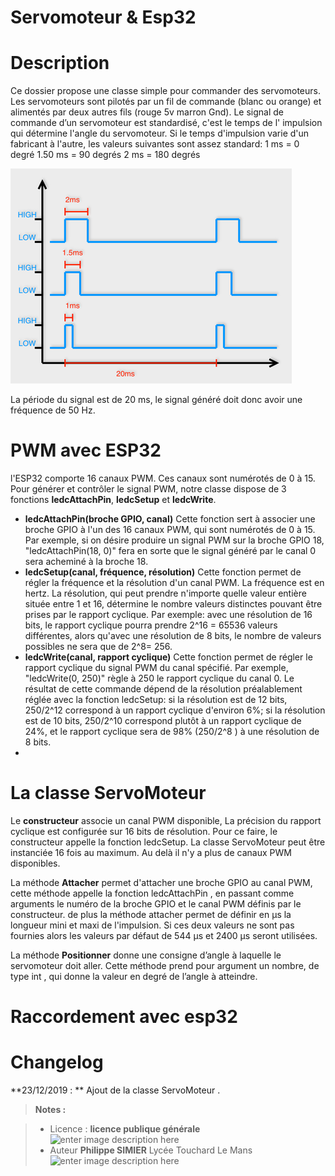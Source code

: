 ﻿# Servomoteur & Esp32 

# Description
Ce dossier propose une classe simple pour commander des servomoteurs.
Les servomoteurs sont pilotés par un fil de commande (blanc ou orange) et alimentés par deux autres fils (rouge 5v  marron Gnd).  Le signal de commande d’un servomoteur est standardisé, c'est le temps de l' impulsion qui détermine l'angle du servomoteur. 
Si le temps d'impulsion varie d'un fabricant  à l'autre, les valeurs suivantes sont assez standard:
1 ms = 0 degré
1.50 ms = 90 degrés
2 ms = 180 degrés

![Impulsions](/03_Servomoteur/signal.png)

La période du signal est de 20 ms, le signal  généré doit donc avoir une fréquence de 50 Hz. 
 

# PWM avec ESP32
l'ESP32 comporte 16 canaux PWM.  Ces canaux sont numérotés de 0 à 15. Pour générer et contrôler le signal PWM, notre classe dispose de 3 fonctions  **ledcAttachPin**, **ledcSetup** et **ledcWrite**.

 - **ledcAttachPin(broche GPIO, canal)**
Cette fonction sert à associer une broche GPIO à l'un des 16 canaux PWM, qui sont numérotés de 0 à 15. Par exemple, si on désire produire un signal PWM sur la broche GPIO 18,  "ledcAttachPin(18, 0)" fera en sorte que le signal généré par le canal 0 sera acheminé à la broche 18.
 - **ledcSetup(canal, fréquence, résolution)** 
Cette fonction permet de  régler la fréquence et la résolution d'un canal PWM. La fréquence est en hertz. La résolution, qui peut prendre  n'importe quelle valeur entière située entre 1 et 16, détermine le nombre valeurs distinctes pouvant être prises par le rapport  cyclique. Par exemple: avec une résolution de 16 bits, le rapport cyclique pourra prendre 2^16 = 65536 valeurs différentes, alors qu'avec une résolution de 8 bits, le nombre de valeurs possibles ne sera que de 2^8= 256.
 - **ledcWrite(canal, rapport cyclique)** Cette fonction permet de régler le rapport cyclique du signal PWM du canal spécifié.  Par exemple,  "ledcWrite(0, 250)" règle à 250 le rapport cyclique du canal 0.   Le résultat de cette commande dépend de la résolution   préalablement réglée avec la fonction ledcSetup: si la résolution est   de 12 bits, 250/2^12 correspond à un rapport cyclique d'environ 6%; si la résolution est de 10 bits, 250/2^10 correspond plutôt à un rapport   cyclique de 24%, et le rapport cyclique sera de 98%  (250/2^8 ) à une   résolution de 8 bits.
 - 
# La classe ServoMoteur

Le **constructeur** associe un canal PWM disponible, La précision du rapport cyclique  est configurée sur 16 bits de résolution.  Pour ce faire, le constructeur appelle la fonction ledcSetup. La classe ServoMoteur peut être instanciée 16 fois au maximum. Au delà il n'y a plus de canaux PWM disponibles.

La méthode **Attacher** permet d'attacher une broche GPIO au canal PWM, cette méthode  appelle la fonction ledcAttachPin , en passant comme arguments le numéro de la broche GPIO et le canal PWM définis par le constructeur.  de plus la méthode attacher permet de définir en µs la longueur mini et maxi de l'impulsion. Si ces deux valeurs ne sont pas fournies alors les valeurs par défaut de 544 µs et 2400 µs seront utilisées.

La méthode  **Positionner** donne une consigne d’angle à laquelle le servomoteur doit aller. Cette méthode prend pour argument un nombre, de type int , qui donne la valeur en degré de l’angle à atteindre. 


# Raccordement avec esp32 





# Changelog

**23/12/2019 : ** Ajout de la classe ServoMoteur . 

> **Notes :**


> - Licence : **licence publique générale** ![enter image description here](https://img.shields.io/badge/licence-GPL-green.svg)
> - Auteur **Philippe SIMIER** Lycée Touchard Le Mans
>  ![enter image description here](https://img.shields.io/badge/built-passing-green.svg)
<!-- TOOLBOX 

Génération des badges : https://shields.io/
Génération de ce fichier : https://stackedit.io/editor#


